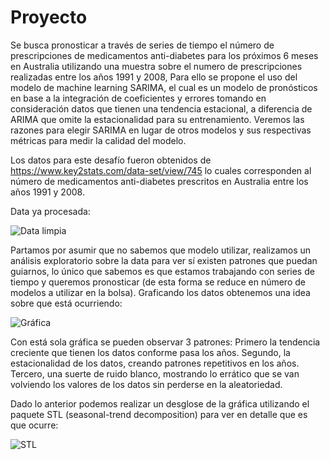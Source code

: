# Proyecto

Se busca pronosticar a través de series de tiempo el número de prescripciones de medicamentos anti-diabetes para los próximos 6 meses en Australia utilizando una muestra sobre el numero de prescripciones realizadas entre los años 1991 y 2008, Para ello se propone el uso del modelo de machine learning SARIMA, el cual es un modelo de pronósticos en base a la integración de coeficientes y errores tomando en consideración datos que tienen una tendencia estacional, a diferencia de ARIMA que omite la estacionalidad para su entrenamiento.
Veremos las razones para elegir SARIMA en lugar de otros modelos y sus respectivas métricas para medir la calidad del modelo.

Los datos para este desafío fueron obtenidos de https://www.key2stats.com/data-set/view/745 lo cuales corresponden al número de medicamentos anti-diabetes prescritos en Australia entre los años 1991 y 2008.

Data ya procesada:

![Data limpia](https://github.com/VanderWest/Proyecto/blob/Reports/Imagenes/DF.PNG?raw=true)

Partamos por asumir que no sabemos que modelo utilizar, realizamos un análisis exploratorio sobre la data para ver sí existen patrones que puedan guiarnos, lo único que sabemos es que estamos trabajando con series de tiempo y queremos pronosticar (de esta forma se reduce en número de modelos a utilizar en la bolsa). Graficando los datos obtenemos una idea sobre que está ocurriendo:


![Gráfica](https://github.com/VanderWest/Proyecto/blob/Reports/Imagenes/Gr%C3%A1fica%20prescripciones%20por%20mes.png?raw=true)

Con está sola gráfica se pueden observar 3 patrones: Primero la tendencia creciente que tienen los datos conforme pasa los años. Segundo, la estacionalidad de los datos, creando patrones repetitivos en los años. Tercero, una suerte de ruido blanco, mostrando lo errático que se van volviendo los valores de los datos sin perderse en la aleatoriedad.

Dado lo anterior podemos realizar un desglose de la gráfica utilizando el paquete STL (seasonal-trend decomposition) para ver en detalle que es que ocurre:

![STL](https://github.com/VanderWest/Proyecto/blob/Reports/Imagenes/STL.png?raw=true)
